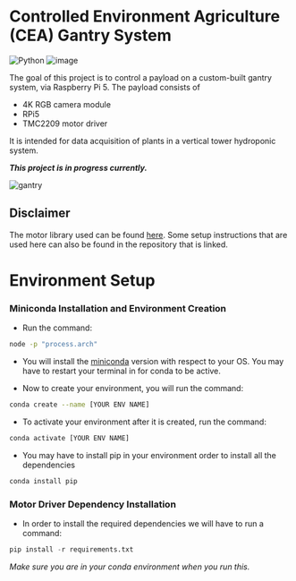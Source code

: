 # Controlled Environment Agriculture (CEA) Gantry System
![Python](https://img.shields.io/badge/Python-FFD43B?style=for-the-badge&logo=python&logoColor=blue)
![image](https://img.shields.io/badge/Raspberry%20Pi-A22846?style=for-the-badge&logo=Raspberry%20Pi&logoColor=white)

The goal of this project is to control a payload on a custom-built gantry system, via Raspberry Pi 5. The payload consists of
- 4K RGB camera module
- RPi5
- TMC2209 motor driver

  
It is intended for data acquisition of plants in a vertical tower hydroponic system. 

**_This project is in progress currently._**

![gantry](https://github.com/user-attachments/assets/ce5efba7-79d5-4fcc-a520-3c04dc56f80d)

## Disclaimer
The motor library used can be found [here](https://github.com/Chr157i4n/TMC2209_Raspberry_Pi).
Some setup instructions that are used here can also be found in the repository that is linked.

# Environment Setup

### **Miniconda Installation and Environment Creation**

- Run the command: 
```bash
node -p "process.arch"
```
- You will install the [miniconda](https://www.anaconda.com/download/success) version with respect to your OS. You may have to restart your terminal in for conda to be active.


- Now to create your environment, you will run the command:
```bash
conda create --name [YOUR ENV NAME]
```

- To activate your environment after it is created, run the command:
```bash
conda activate [YOUR ENV NAME]
```

- You may have to install pip in your environment order to install all the dependencies
```bash
conda install pip
```
### **Motor Driver Dependency Installation**

- In order to install the required dependencies we will have to run a command:
```python
pip install -r requirements.txt
```
*Make sure you are in your conda environment when you run this.*
